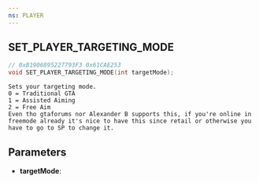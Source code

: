 ```yaml
---
ns: PLAYER
---
```

## SET_PLAYER_TARGETING_MODE

```c
// 0xB1906895227793F3 0x61CAE253
void SET_PLAYER_TARGETING_MODE(int targetMode);
```

```
Sets your targeting mode.  
0 = Traditional GTA  
1 = Assisted Aiming  
2 = Free Aim  
Even tho gtaforums nor Alexander B supports this, if you're online in freemode already it's nice to have this since retail or otherwise you have to go to SP to change it.  
```

## Parameters
* **targetMode**: 

